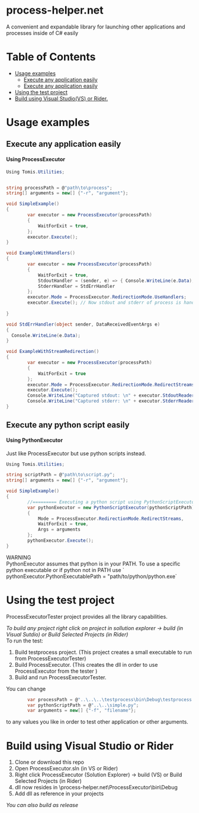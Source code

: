 # process-helper.net
A convenient and expandable library for launching other applications and processes inside of C# easily

# Table of Contents
* [Usage examples](#usage-examples)
   * [Execute any application easily](#execute-any-python-script-easily)
   * [Execute any application easily](#execute-any-python-script-easily)
* [Using the test project](#using-the-test-project)
* [Build using Visual Studio(VS) or Rider.](#build-using-visual-studio-or-Rider)
# Usage examples
## Execute any application easily
#### Using ProcessExecutor 
```csharp
Using Tomis.Utilities;


string processPath = @"path\to\process";
string[] arguments = new[] {"-r", "argument"};

void SimpleExample()
{ 
        var executor = new ProcessExecutor(processPath)
        {
            WaitForExit = true,
        };
        executor.Execute();
}

void ExampleWithHandlers()
{
        var executor = new ProcessExecutor(processPath)
        {
            WaitForExit = true,
            StdoutHandler = (sender, e) => { Console.WriteLine(e.Data);},
            StderrHandler = StdErrHandler
        };
        executor.Mode = ProcessExecutor.RedirectionMode.UseHandlers;
        executor.Execute(); // Now stdout and stderr of process is handled by provided handlers
        
}

void StdErrHandler(object sender, DataReceivedEventArgs e)
{
  Console.WriteLine(e.Data);
}

void ExampleWithStreamRedirection()
{
        var executor = new ProcessExecutor(processPath)
        {
            WaitForExit = true
        };
        executor.Mode = ProcessExecutor.RedirectionMode.RedirectStreams;
        executor.Execute();
        Console.WriteLine("Captured stdout: \n" + executor.StdoutReader.ReadToEnd());
        Console.WriteLine("Captured stderr: \n" + executor.StderrReader.ReadToEnd());      
}
```

## Execute any python script easily
#### Using PythonExecutor 
Just like ProcessExecutor but use python scripts instead.

```csharp
Using Tomis.Utilities;

string scriptPath = @"path\to\script.py";
string[] arguments = new[] {"-r", "argument"};

void SimpleExample()
{ 
        //========= Executing a python script using PythonScriptExecutor =============
        var pythonExecutor = new PythonScriptExecutor(pythonScriptPath)
        {
            Mode = ProcessExecutor.RedirectionMode.RedirectStreams,
            WaitForExit = true,
            Args = arguments
        };
        pythonExecutor.Execute();
}

```

<aside class="notice">
WARNING 
</aside>
PythonExecutor assumes that python is in your PATH. To use a specific python executable or if python not in PATH use
` pythonExecutor.PythonExecutablePath = "path/to/python/python.exe`

# Using the test project
ProcessExecutorTester project provides all the library capabilities. 

*To build any project right click on project in sollution explorer -> build (in Visual Sutdio) or Build Selected Projects (in Rider)*  
To run the test:
1) Build testprocess project. (This project creates a small executable to run from ProcessExecutorTester)
2) Build ProcessExecutor. (This creates the dll in order to use ProcessExecutor from the tester )
3) Build and run ProcessExecutorTester.

You can change 
```csharp
        var processPath = @"..\..\..\testprocess\bin\Debug\testprocess.exe";
        var pythonScriptPath = @"..\..\simple.py";
        var arguments = new[] {"-f", "filename"};
```
to any values you like in order to test other application or other arguments.

# Build using Visual Studio or Rider
1) Clone or download this repo
2) Open ProcessExecutor.sln (in VS or Rider)
3) Right click ProcessExecutor (Solution Explorer) -> build (VS) or Build Selected Projects (in Rider)
4) dll now resides in <clone-directory>\process-helper.net\ProcessExecutor\bin\Debug
6) Add dll as reference in your projects  
  
*You can also build as release*
